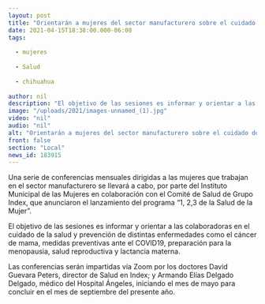 ```yaml
---
layout: post
title: "Orientarán a mujeres del sector manufacturero sobre el cuidado de la salud"
date: 2021-04-15T18:38:00.000-06:00
tags:
  
  - mujeres
  
  - Salud
  
  - chihuahua
  
author: nil
description: "El objetivo de las sesiones es informar y orientar a las colaboradoras en el cuidado de la salud y prevención de distintas enfermedades como el cáncer de mama"
image: "/uploads/2021/images-unnamed_(1).jpg"
video: "nil"
audio: "nil"
alt: "Orientarán a mujeres del sector manufacturero sobre el cuidado de la salud"
front: false
section: "Local"
news_id: 183915
---
```


Una serie de conferencias mensuales dirigidas a las mujeres que trabajan en el sector manufacturero se llevará a cabo, por parte del Instituto Municipal de las Mujeres en colaboración con el Comité de Salud de Grupo Index, que anunciaron el lanzamiento del programa “1, 2,3 de la Salud de la Mujer”.

El objetivo de las sesiones es informar y orientar a las colaboradoras en el cuidado de la salud y prevención de distintas enfermedades como el cáncer de mama, medidas preventivas ante el COVID19, preparación para la menopausia, salud reproductiva y lactancia materna.

Las conferencias serán impartidas vía Zoom por los doctores David Guevara Peters, director de Salud en Index; y Armando Elías Delgado Delgado, médico del Hospital Ángeles,  iniciando el mes de mayo para concluir en el mes de septiembre del presente año.